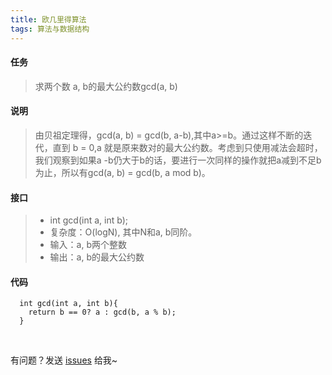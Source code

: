 ```yaml
---
title: 欧几里得算法
tags: 算法与数据结构
---
```


#### 任务
> 求两个数 a, b的最大公约数gcd(a, b)

#### 说明
> 由贝祖定理得，gcd(a, b) = gcd(b, a-b),其中a>=b。通过这样不断的迭代，直到 b = 0,a 就是原来数对的最大公约数。考虑到只使用减法会超时，我们观察到如果a -b仍大于b的话，要进行一次同样的操作就把a减到不足b为止，所以有gcd(a, b) = gcd(b, a mod b)。

#### 接口
> * int gcd(int a, int b);
> * 复杂度：O(logN), 其中N和a, b同阶。
> * 输入：a, b两个整数
> * 输出：a, b的最大公约数

#### 代码
```
  int gcd(int a, int b){
    return b == 0? a : gcd(b, a % b);
  }
```

<br>

有问题？发送 [issues](https://syt-honey.github.io/about/) 给我~
